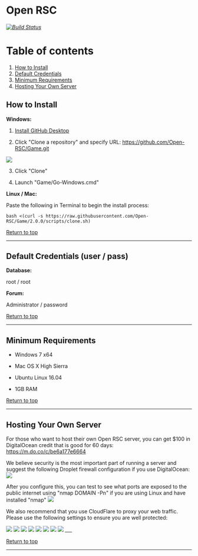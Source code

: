 # Open RSC
###### [![Build Status](https://travis-ci.org/Open-RSC/Game.svg?branch=2.0.0)](https://travis-ci.org/Open-RSC/Game)

# Table of contents <a name="top"></a>
1. [How to Install](#install)
2. [Default Credentials](#credentials)
3. [Minimum Requirements](#requirements)
4. [Hosting Your Own Server](#hosting)

## How to Install<a name="install"></a>

<b>Windows:</b>

1. <a href="https://desktop.githubusercontent.com/releases/1.4.1-4eda7cdc/GitHubDesktopSetup.exe">Install GitHub Desktop</a>

2. Click "Clone a repository" and specify URL: https://github.com/Open-RSC/Game.git
<img src="https://i.imgur.com/ZMXUSr7.png"/>

3. Click "Clone"

4. Launch "Game/Go-Windows.cmd"


<b>Linux / Mac:</b>

Paste the following in Terminal to begin the install process:

```
bash <(curl -s https://raw.githubusercontent.com/Open-RSC/Game/2.0.0/scripts/clone.sh)
```

[Return to top](#top)
___

## Default Credentials (user / pass)<a name="credentials"></a>

<b>Database:</b>

root / root

<b>Forum:</b>

Administrator / password

[Return to top](#top)
___

## Minimum Requirements<a name="requirements"></a>

* Windows 7 x64

* Mac OS X High Sierra

* Ubuntu Linux 16.04

* 1GB RAM

[Return to top](#top)
___

## Hosting Your Own Server<a name="hosting"></a>

For those who want to host their own Open RSC server, you can get $100 in DigitalOcean credit that is good for 60 days: https://m.do.co/c/be6a177e6664

We believe security is the most important part of running a server and suggest the following Droplet firewall configuration if you use DigitalOcean: <img src="https://i.imgur.com/Lpal89h.png"/>

After you configure this, you can test to see what ports are exposed to the public internet using "nmap DOMAIN -Pn" if you are using Linux and have installed "nmap" <img src="https://i.imgur.com/BNMYuGJ.png"/>

We also recommend that you use CloudFlare to proxy your web traffic. Please use the following settings to ensure you are well protected:

<img src="https://i.imgur.com/W3MqU3W.png"/>
<img src="https://i.imgur.com/dIGlpNB.png"/>
<img src="https://i.imgur.com/dxBi00O.png"/>
<img src="https://i.imgur.com/A5MXjgo.png"/>
<img src="https://i.imgur.com/0J5krT9.png"/>
<img src="https://i.imgur.com/7Z5foy0.png"/>
<img src="https://i.imgur.com/YeKseHB.png"/>
<img src="https://i.imgur.com/RkqfwI7.png"/>
___

[Return to top](#top)
___

